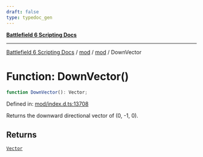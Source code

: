 ```yaml
---
draft: false
type: typedoc_gen
---
```


[**Battlefield 6 Scripting Docs**](../../../_index.md)

***

[Battlefield 6 Scripting Docs](../../../_index.md) / [mod](../../_index.md) / [mod](../_index.md) / DownVector

# Function: DownVector()

```ts
function DownVector(): Vector;
```

Defined in: [mod/index.d.ts:13708](https://github.com/battlefield-portal-community/portal-docs/blob/6d87e21c5922a3efb03c634dbe98e5fe6e797672/generators/santiago/mod/index.d.ts#L13708)

Returns the downward directional vector of (0, -1, 0).

## Returns

[`Vector`](../Vector/_index.md)
